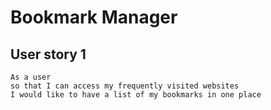 # Bookmark Manager

## User story 1

```
As a user
so that I can access my frequently visited websites
I would like to have a list of my bookmarks in one place
```
